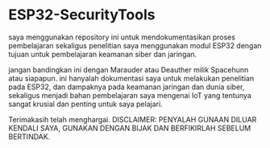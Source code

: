 # ESP32-SecurityTools
saya menggunakan repository ini untuk mendokumentasikan proses pembelajaran sekaligus penelitian saya menggunakan modul ESP32 dengan tujuan untuk pembelajaran keamanan siber dan jaringan.

jangan bandingkan ini dengan Marauder atau Deauther milik Spacehunn atau siapapun.
ini hanyalah dokumentasi saya untuk melakukan penelitian pada ESP32, dan dampaknya pada keamanan jaringan dan dunia siber, sekaligus menjadi bahan pembelajaran saya mengenai IoT yang tentunya sangat krusial dan penting untuk saya pelajari.

Terimakasih telah menghargai.
DISCLAIMER: PENYALAH GUNAAN DILUAR KENDALI SAYA, GUNAKAN DENGAN BIJAK DAN BERFIKIRLAH SEBELUM BERTINDAK. 
